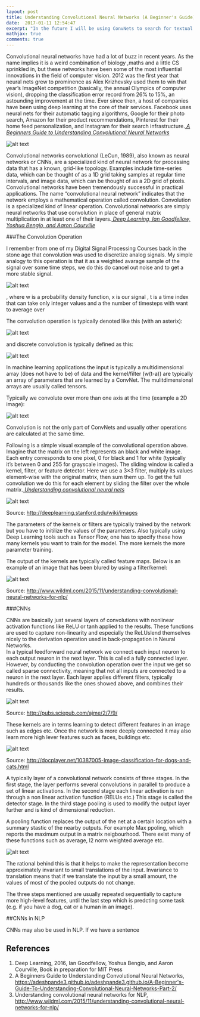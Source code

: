 ```yaml
---
layout: post
title: Understanding Convolutional Neural Networks (A Beginner's Guide)
date:  2017-01-11 12:54:47
excerpt: "In the future I will be using ConvNets to search for textual patterns and before digging into this work I would like to just create a short introduction on the topic"
mathjax: true
comments: true
---
```


Convolutional neural networks have had a lot of buzz in recent years. As the name implies it is a weird combination of biology ,maths and a little CS sprinkled in, but these networks have been some of the most influential innovations in the field of computer vision. 2012 was the first year that neural nets grew to prominence as Alex Krizhevsky used them to win that year’s ImageNet competition (basically, the annual Olympics of computer vision), dropping the classification error record from 26% to 15%, an astounding improvement at the time. Ever since then, a host of companies have been using deep learning at the core of their services. Facebook uses neural nets for their automatic tagging algorithms, Google for their photo search, Amazon for their product recommendations, Pinterest for their home feed personalization, and Instagram for their search infrastructure.<cite>[ A Beginners Guide to Understanding Convolutional Neural Networks][2]</cite>

![alt text](https://adeshpande3.github.io/assets/Cover.png "Illustration of convolutional nets")

Convolutional networks convolutional (LeCun, 1989), also known as neural networks or CNNs, are a specialized kind of neural network for processing data that has a known, grid-like topology. Examples include time-series data, which can be thought of as a 1D grid taking samples at regular time intervals, and image data, which can be thought of as a 2D grid of pixels. Convolutional networks have been tremendously successful in practical applications. The name “convolutional neural
network” indicates that the network employs a mathematical operation called convolution. Convolution is a specialized kind of linear operation. Convolutional networks are simply neural networks that use convolution in place of general matrix multiplication in at least one of their layers.<cite>[ Deep Learning, Ian Goodfellow, Yoshua Bengio, and Aaron Courville][1]</cite>

###The Convolution Operation

I remember from one of my Digital Signal Processing Courses back in the stone age that convolution was used to discretize analog signals. My simple analogy to this operation is that it as a weighted avarage sample of the signal over some time steps, we do this do cancel out noise and to get a more stable signal.

![alt text](http://www.sciweavers.org/download/Tex2Img_1484476324.jpg "Equation convolution")

, where w is a probability density function, x is our signal , t is a time index that can take only integer values and a the number of timesteps with want to average over

The convolution operation is typically denoted like this (with an asterix):

![alt text](http://www.sciweavers.org/download/Tex2Img_1484476520.jpg "Normal notation")

and discrete convolution is typically defined as this: 

![alt text](http://www.sciweavers.org/download/Tex2Img_1484476979.jpg "Discrete notation")

In machine learning applications the input is typically a multidimensional array (does not have to be) of data and the kernel/filter (w(t-a)) are typically an array of parameters that are learned by a ConvNet. The mulitdimensional arrays are usually called tensors.

Typically we convolute over more than one axis at the time (example a 2D image): 

![alt text](http://www.sciweavers.org/download/Tex2Img_1484479920.jpg "Cross correlation")

Convolution is not the only part of ConvNets and usually other operations are calculated at the same time.

Following is a simple visual example of the convolutional operation above. Imagine that the matrix on the left represents an black and white image. Each entry corresponds to one pixel, 0 for black and 1 for white (typically it’s between 0 and 255 for grayscale images). The sliding window is called a kernel, filter, or feature detector. Here we use a 3×3 filter, multiply its values element-wise with the original matrix, then sum them up. To get the full convolution we do this for each element by sliding the filter over the whole matrix.<cite>[ Understanding convolutional neural nets][3]</cite>

![alt text](http://deeplearning.stanford.edu/wiki/images/6/6c/Convolution_schematic.gif "Illustration of convolutional operation")

Source: http://deeplearning.stanford.edu/wiki/images

The parameters of the kernels or filters are typically trained by the network but you have to initilize the values of the parameters. Also typically using Deep Learning tools such as Tensor Flow, one has to specify these how many kernels you want to train for the model. The more kernels the more parameter training. 

The output of the kernels are typically called feature maps. Below is an example of an image that has been blured by using a filter/kernel:

![alt text](http://docs.gimp.org/en/images/filters/examples/generic-taj-convmatrix-blur.jpg "Bluring operation on an image")

Source: http://www.wildml.com/2015/11/understanding-convolutional-neural-networks-for-nlp/

###CNNs

CNNs are basically just several layers of convolutions with nonlinear activation functions like ReLU or tanh applied to the results. These functions are used to capture non-linearity and especially the ReLUslend themselves nicely to the derivation operation used in back-propagation in Neural Networks.  
In a typical feedforward neural network we connect each input neuron to each output neuron in the next layer. This is called a fully connected layer. However, by conducting the convolution operation over the input we get so called sparse connectivity, meaning that not all inputs are connected to a neuron in the next layer. Each layer applies different filters, typically hundreds or thousands like the ones showed above, and combines their results.

![alt text](http://pubs.sciepub.com/ajme/2/7/9/image/fig2.png)

Source: http://pubs.sciepub.com/ajme/2/7/9/

These kernels are in terms learning to detect different features in an image such as edges etc. Once the network is more deeply connected it may also learn more high lever features such as faces, buildings etc. 

![alt text](https://qph.ec.quoracdn.net/main-qimg-730164d3f54d38eb08808dcf4796c68b?convert_to_webp=true)

Source: http://docplayer.net/10387005-Image-classification-for-dogs-and-cats.html

A typically layer of a convolutional network consists of three stages. In the first stage, the layer performs several convolutions in parallell to produce a set of linear activations.  In the second stage each linear activation is run through a non linear activation function (RELUs etc.) This stage is called the detector stage. In the third stage pooling is used to modify the output layer further and is kind of dimensional reduction.

A pooling function replaces the output of the net at a certain location with a summary stastic of the nearby outputs.  For example Max ppoling, which reports the maximum output in a matrix neigbourhood.  There exist many of these functions such as average, l2 norm weighted average etc. 

![alt text](https://upload.wikimedia.org/wikipedia/commons/thumb/e/e9/Max_pooling.png/314px-Max_pooling.png "Max pooling")

The rational behind this is that it helps to make the representation become approximately invariant to small translations of the input.  Invariance to translation means that if we translate the input by a small amount, the values of most of the pooled outputs do not change.

The three steps mentioned are usually repeated sequentially to capture more high-level features, until the last step which is predcting some task (e.g. if you have a dog, cat or a human in an image).

##CNNs in NLP

CNNs may also be used in NLP. If we have a sentence 


[1]:http://www.deeplearningbook.org
[2]:https://adeshpande3.github.io/adeshpande3.github.io/A-Beginner's-Guide-To-Understanding-Convolutional-Neural-Networks-Part-2/
[3]:http://www.wildml.com/2015/11/understanding-convolutional-neural-networks-for-nlp/

## References
1. Deep Learning, 2016, Ian Goodfellow, Yoshua Bengio, and Aaron Courville, Book in preparation for MIT Press
2. A Beginners Guide to Understanding Convolutional Neural Networks, https://adeshpande3.github.io/adeshpande3.github.io/A-Beginner's-Guide-To-Understanding-Convolutional-Neural-Networks-Part-2/
3. Understanding convolutional neural networks for NLP, http://www.wildml.com/2015/11/understanding-convolutional-neural-networks-for-nlp/





